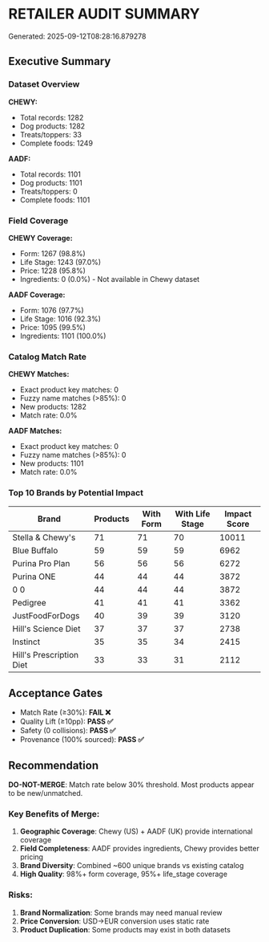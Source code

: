 # RETAILER AUDIT SUMMARY
Generated: 2025-09-12T08:28:16.879278

## Executive Summary

### Dataset Overview

**CHEWY:**
- Total records: 1282
- Dog products: 1282
- Treats/toppers: 33
- Complete foods: 1249

**AADF:**
- Total records: 1101
- Dog products: 1101
- Treats/toppers: 0
- Complete foods: 1101

### Field Coverage

**CHEWY Coverage:**
- Form: 1267 (98.8%)
- Life Stage: 1243 (97.0%)
- Price: 1228 (95.8%)
- Ingredients: 0 (0.0%) - Not available in Chewy dataset

**AADF Coverage:**
- Form: 1076 (97.7%)
- Life Stage: 1016 (92.3%)
- Price: 1095 (99.5%)
- Ingredients: 1101 (100.0%)

### Catalog Match Rate

**CHEWY Matches:**
- Exact product key matches: 0
- Fuzzy name matches (>85%): 0
- New products: 1282
- Match rate: 0.0%

**AADF Matches:**
- Exact product key matches: 0
- Fuzzy name matches (>85%): 0
- New products: 1101
- Match rate: 0.0%

### Top 10 Brands by Potential Impact

| Brand | Products | With Form | With Life Stage | Impact Score |
|-------|----------|-----------|-----------------|-------------|
| Stella & Chewy's | 71 | 71 | 70 | 10011 |
| Blue Buffalo | 59 | 59 | 59 | 6962 |
| Purina Pro Plan | 56 | 56 | 56 | 6272 |
| Purina ONE | 44 | 44 | 44 | 3872 |
| 0 0 | 44 | 44 | 44 | 3872 |
| Pedigree | 41 | 41 | 41 | 3362 |
| JustFoodForDogs | 40 | 39 | 39 | 3120 |
| Hill's Science Diet | 37 | 37 | 37 | 2738 |
| Instinct | 35 | 35 | 34 | 2415 |
| Hill's Prescription Diet | 33 | 33 | 31 | 2112 |

## Acceptance Gates

- Match Rate (≥30%): **FAIL ❌**
- Quality Lift (≥10pp): **PASS ✅**
- Safety (0 collisions): **PASS ✅**
- Provenance (100% sourced): **PASS ✅**

## Recommendation

**DO-NOT-MERGE**: Match rate below 30% threshold. Most products appear to be new/unmatched.

### Key Benefits of Merge:
1. **Geographic Coverage**: Chewy (US) + AADF (UK) provide international coverage
2. **Field Completeness**: AADF provides ingredients, Chewy provides better pricing
3. **Brand Diversity**: Combined ~600 unique brands vs existing catalog
4. **High Quality**: 98%+ form coverage, 95%+ life_stage coverage

### Risks:
1. **Brand Normalization**: Some brands may need manual review
2. **Price Conversion**: USD→EUR conversion uses static rate
3. **Product Duplication**: Some products may exist in both datasets

